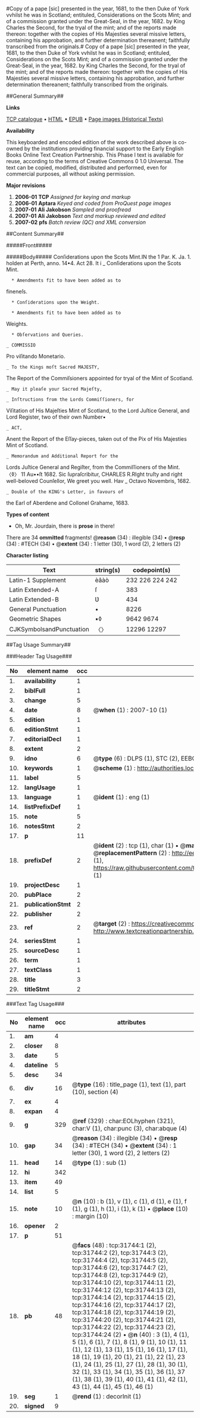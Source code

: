 #Copy of a pape [sic] presented in the year, 1681, to the then Duke of York vvhilst he was in Scotland; entituled, Considerations on the Scots Mint; and of a commission granted under the Great-Seal, in the year, 1682. by King Charles the Second, for the tryal of the mint; and of the reports made thereon: together with the copies of His Majesties several missive letters, containing his approbation, and further determination thereanent; faithfully transcribed from the originals.#
Copy of a pape [sic] presented in the year, 1681, to the then Duke of York vvhilst he was in Scotland; entituled, Considerations on the Scots Mint; and of a commission granted under the Great-Seal, in the year, 1682. by King Charles the Second, for the tryal of the mint; and of the reports made thereon: together with the copies of His Majesties several missive letters, containing his approbation, and further determination thereanent; faithfully transcribed from the originals.

##General Summary##

**Links**

[TCP catalogue](http://www.ota.ox.ac.uk/tcp/)  • 
[HTML](http://tei.it.ox.ac.uk/tcp/Texts-HTML/free/A34/A34498.html)  • 
[EPUB](http://tei.it.ox.ac.uk/tcp/Texts-EPUB/free/A34/A34498.epub) • 
[Page images (Historical Texts)](https://data.historicaltexts.jisc.ac.uk/view?pubId=eebo-99827326e&pageId=eebo-99827326e-31744-1)

**Availability**

This keyboarded and encoded edition of the
	       work described above is co-owned by the institutions
	       providing financial support to the Early English Books
	       Online Text Creation Partnership. This Phase I text is
	       available for reuse, according to the terms of Creative
	       Commons 0 1.0 Universal. The text can be copied,
	       modified, distributed and performed, even for
	       commercial purposes, all without asking permission.

**Major revisions**

1. __2006-01__ __TCP__ *Assigned for keying and markup*
1. __2006-01__ __Aptara__ *Keyed and coded from ProQuest page images*
1. __2007-01__ __Ali Jakobson__ *Sampled and proofread*
1. __2007-01__ __Ali Jakobson__ *Text and markup reviewed and edited*
1. __2007-02__ __pfs__ *Batch review (QC) and XML conversion*

##Content Summary##

#####Front#####

#####Body#####
Conſiderations upon the Scots Mint.IN the 1 Par. K. Ja. 1. holden at Perth, anno. 14•4. Act
28. It i
    _ Conſiderations upon the Scots Mint.

      * Amendments fit to have been added as to
fineneſs.

      * Conſiderations upon the Weight.

      * Amendments fit to have been added as to
Weights.

      * Obſervations and Queries.

    _ COMMISSIO
Pro viſitando Monetario.

    _ To the Kings moſt Sacred MAJESTY,
The Report of the Commiſsioners appointed for tryal of the
Mint of Scotland.

    _ May it pleaſe your Sacred Majeſty,

    _ Inſtructions from the Lords Commiſſioners, for
Viſitation of His Majeſties Mint of
Scotland, to the Lord Juſtice General, and
Lord Register, two of their own Number▪

    _ ACT,
Anent the Report of the Eſſay-pieces, taken out
of the Pix of His Majesties Mint of
Scotland.

    _ Memorandum and Additional Report for the
Lords Juſtice General and Regiſter, from
the Commiſſioners of the Mint.
〈◊〉 11 Au••ſt 1682.
Sic ſupraſcribitur, CHARLES R.RIght truſty and right well-beloved Counſellor, We greet you
well. Hav
    _ Octavo Novembris, 1682.

    _ Double of the KING's Letter, in favours of
the Earl of Aberdene and Collonel Grahame,
1683.

**Types of content**

  * Oh, Mr. Jourdain, there is **prose** in there!

There are 34 **ommitted** fragments! 
 @__reason__ (34) : illegible (34)  •  @__resp__ (34) : #TECH (34)  •  @__extent__ (34) : 1 letter (30), 1 word (2), 2 letters (2)

**Character listing**


|Text|string(s)|codepoint(s)|
|---|---|---|
|Latin-1 Supplement|èâàò|232 226 224 242|
|Latin Extended-A|ſ|383|
|Latin Extended-B|Ʋ|434|
|General Punctuation|•|8226|
|Geometric Shapes|▪◊|9642 9674|
|CJKSymbolsandPunctuation|〈〉|12296 12297|

##Tag Usage Summary##

###Header Tag Usage###

|No|element name|occ|attributes|
|---|---|---|---|
|1.|__availability__|1||
|2.|__biblFull__|1||
|3.|__change__|5||
|4.|__date__|8| @__when__ (1) : 2007-10 (1)|
|5.|__edition__|1||
|6.|__editionStmt__|1||
|7.|__editorialDecl__|1||
|8.|__extent__|2||
|9.|__idno__|6| @__type__ (6) : DLPS (1), STC (2), EEBO-CITATION (1), PROQUEST (1), VID (1)|
|10.|__keywords__|1| @__scheme__ (1) : http://authorities.loc.gov/ (1)|
|11.|__label__|5||
|12.|__langUsage__|1||
|13.|__language__|1| @__ident__ (1) : eng (1)|
|14.|__listPrefixDef__|1||
|15.|__note__|5||
|16.|__notesStmt__|2||
|17.|__p__|11||
|18.|__prefixDef__|2| @__ident__ (2) : tcp (1), char (1)  •  @__matchPattern__ (2) : ([0-9\-]+):([0-9IVX]+) (1), (.+) (1)  •  @__replacementPattern__ (2) : http://eebo.chadwyck.com/downloadtiff?vid=$1&page=$2 (1), https://raw.githubusercontent.com/textcreationpartnership/Texts/master/tcpchars.xml#$1 (1)|
|19.|__projectDesc__|1||
|20.|__pubPlace__|2||
|21.|__publicationStmt__|2||
|22.|__publisher__|2||
|23.|__ref__|2| @__target__ (2) : https://creativecommons.org/publicdomain/zero/1.0/ (1), http://www.textcreationpartnership.org/docs/. (1)|
|24.|__seriesStmt__|1||
|25.|__sourceDesc__|1||
|26.|__term__|1||
|27.|__textClass__|1||
|28.|__title__|3||
|29.|__titleStmt__|2||


###Text Tag Usage###

|No|element name|occ|attributes|
|---|---|---|---|
|1.|__am__|4||
|2.|__closer__|8||
|3.|__date__|5||
|4.|__dateline__|5||
|5.|__desc__|34||
|6.|__div__|16| @__type__ (16) : title_page (1), text (1), part (10), section (4)|
|7.|__ex__|4||
|8.|__expan__|4||
|9.|__g__|329| @__ref__ (329) : char:EOLhyphen (321), char:V (1), char:punc (3), char:abque (4)|
|10.|__gap__|34| @__reason__ (34) : illegible (34)  •  @__resp__ (34) : #TECH (34)  •  @__extent__ (34) : 1 letter (30), 1 word (2), 2 letters (2)|
|11.|__head__|14| @__type__ (1) : sub (1)|
|12.|__hi__|342||
|13.|__item__|49||
|14.|__list__|5||
|15.|__note__|10| @__n__ (10) : b (1), v (1), c (1), d (1), e (1), f (1), g (1), h (1), i (1), k (1)  •  @__place__ (10) : margin (10)|
|16.|__opener__|2||
|17.|__p__|51||
|18.|__pb__|48| @__facs__ (48) : tcp:31744:1 (2), tcp:31744:2 (2), tcp:31744:3 (2), tcp:31744:4 (2), tcp:31744:5 (2), tcp:31744:6 (2), tcp:31744:7 (2), tcp:31744:8 (2), tcp:31744:9 (2), tcp:31744:10 (2), tcp:31744:11 (2), tcp:31744:12 (2), tcp:31744:13 (2), tcp:31744:14 (2), tcp:31744:15 (2), tcp:31744:16 (2), tcp:31744:17 (2), tcp:31744:18 (2), tcp:31744:19 (2), tcp:31744:20 (2), tcp:31744:21 (2), tcp:31744:22 (2), tcp:31744:23 (2), tcp:31744:24 (2)  •  @__n__ (40) : 3 (1), 4 (1), 5 (1), 6 (1), 7 (1), 8 (1), 9 (1), 10 (1), 11 (1), 12 (1), 13 (1), 15 (1), 16 (1), 17 (1), 18 (1), 19 (1), 20 (1), 21 (1), 22 (1), 23 (1), 24 (1), 25 (1), 27 (1), 28 (1), 30 (1), 32 (1), 33 (1), 34 (1), 35 (1), 36 (1), 37 (1), 38 (1), 39 (1), 40 (1), 41 (1), 42 (1), 43 (1), 44 (1), 45 (1), 46 (1)|
|19.|__seg__|1| @__rend__ (1) : decorInit (1)|
|20.|__signed__|9||
